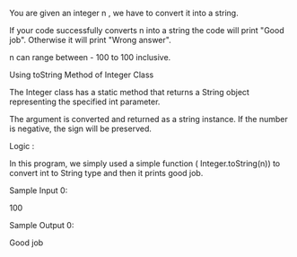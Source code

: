 You are given an integer n , we have to convert it into a string.

If your code successfully converts n into a string  the code will print "Good job". Otherwise it will print "Wrong answer".


n can range between - 100 to 100 inclusive.

Using toString Method of Integer Class

The Integer class has a static method that returns a String object representing the specified int parameter. 

The argument is converted and returned as a string instance. If the number is negative, the sign will be preserved. 

Logic :

In this program, we simply used a simple function ( Integer.toString(n)) to convert int to String type and then it prints good job.


Sample Input 0:

100
 
Sample Output 0: 

Good job

